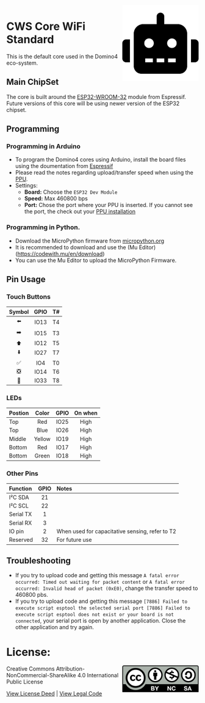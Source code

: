 <img src="assets/CWS.svg" width=200 align="right">

# CWS Core WiFi Standard
This is the default core used in the Domino4 eco-system.

## Main ChipSet
The core is built around the [ESP32-WROOM-32](https://www.espressif.com/sites/default/files/documentation/esp32-wroom-32_datasheet_en.pdf) module from Espressif. Future versions of this core will be using newer version of the ESP32 chipset.

## Programming

### Programming in Arduino
- To program the Domino4 cores using Arduino, install the board files using the doumentation from [Espressif](https://github.com/espressif/arduino-esp32)
- Please read the notes regarding upload/transfer speed when using the [PPU](https://github.com/domino4com/PPU).
- Settings:
  - **Board:** Choose the ```ESP32 Dev Module```
  - **Speed:** Max 460800 bps
  - **Port:** Chose the port where your PPU is inserted. If you cannot see the port, the check out your [PPU installation](https://github.com/domino4com/PPU)

### Programming in Python.
- Download the MicroPython firmware from [micropython.org](https://micropython.org/download/esp32/)
- It is recommended to download and use the (Mu Editor)(https://codewith.mu/en/download)
- You can use the Mu Editor to upload the MicroPython Firmware.

## Pin Usage
### Touch Buttons
| Symbol | GPIO | T# |
|:-----------------------------:|:----:|:--:|
| :arrow_left:                  | IO13 | T4|
| :arrow_right:                 | IO15 | T3|
| :arrow_up:                    | IO12 | T5|
| :arrow_down:                  | IO27 | T7|
| :white_check_mark:            | IO4  | T0|
| :negative_squared_cross_mark: | IO14 | T6|
| :robot:                       | IO33 | T8|

### LEDs
| Postion | Color | GPIO | On when|
|:-----------------------------|:----:|:--:|:--:
|  Top |Red| IO25 | High |
|  Top |Blue| IO26 | High |
|  Middle |Yellow| IO19 | High |
|  Bottom |Red| IO17 | High |
|  Bottom |Green| IO18 | High |

### Other Pins
| Function |  GPIO | Notes|
|:-----------------------------|:----:|:--|
|  I²C SDA |21| |
|  I²C SCL |22| |
|  Serial TX |1| |
|  Serial RX |3| |
|  IO pin |2| When used for capacitative sensing, refer to T2|
|  Reserved |32| For future use|

## Troubleshooting
- If you try to upload code and getting this message ```A fatal error occurred: Timed out waiting for packet content``` or ```A fatal error occurred: Invalid head of packet (0xE0)```, change the transfer speed to 460800 pbs.
- If you try to upload code and getting this message ```[7886] Failed to execute script esptool the selected serial port [7886] Failed to execute script esptool
does not exist or your board is not connected```, your serial port is open by another application. Close the other application and try again.

# License: 
<img src="assets/CC-BY-NC-SA.svg" width=200 align="right">
Creative Commons Attribution-NonCommercial-ShareAlike 4.0 International Public License

[View License Deed](https://creativecommons.org/licenses/by-nc-sa/4.0/) | [View Legal Code](https://creativecommons.org/licenses/by-nc-sa/4.0/legalcode)

